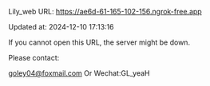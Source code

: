 Lily_web URL: https://ae6d-61-165-102-156.ngrok-free.app

Updated at: 2024-12-10 17:13:16

If you cannot open this URL, the server might be down.

Please contact: 

goley04@foxmail.com Or Wechat:GL_yeaH
